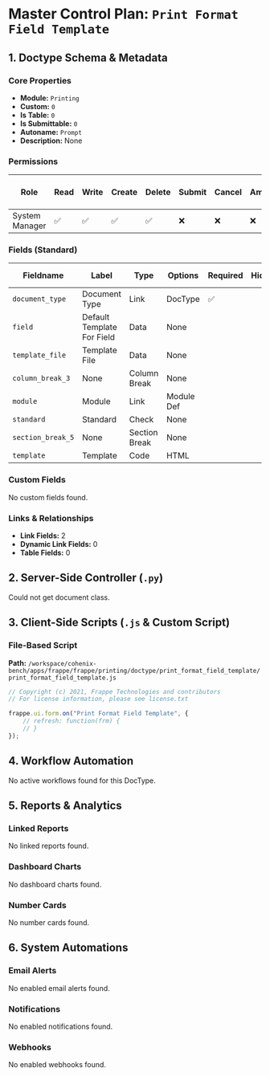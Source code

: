 # Master Control Plan: `Print Format Field Template`

## 1. Doctype Schema & Metadata

### Core Properties
- **Module:** `Printing`
- **Custom:** `0`
- **Is Table:** `0`
- **Is Submittable:** `0`
- **Autoname:** `Prompt`
- **Description:** None

### Permissions
| Role | Read | Write | Create | Delete | Submit | Cancel | Amend | Report | Import | Export | Print | Email | Share | Set User Perms |
|---|---|---|---|---|---|---|---|---|---|---|---|---|---|---|
| System Manager | ✅ | ✅ | ✅ | ✅ | ❌ | ❌ | ❌ | ✅ | ❌ | ✅ | ✅ | ✅ | ✅ | ❌ |


### Fields (Standard)
| Fieldname | Label | Type | Options | Required | Hidden | Read Only | Default | Description |
|---|---|---|---|---|---|---|---|---|
| `document_type` | Document Type | Link | DocType | ✅ |  |  | None | None |
| `field` | Default Template For Field | Data | None |  |  |  | None | None |
| `template_file` | Template File | Data | None |  |  |  | None | None |
| `column_break_3` | None | Column Break | None |  |  |  | None | None |
| `module` | Module | Link | Module Def |  |  |  | None | None |
| `standard` | Standard | Check | None |  |  |  | 0 | None |
| `section_break_5` | None | Section Break | None |  |  |  | None | None |
| `template` | Template | Code | HTML |  |  |  | None | None |


### Custom Fields
No custom fields found.


### Links & Relationships
- **Link Fields:** 2
- **Dynamic Link Fields:** 0
- **Table Fields:** 0

## 2. Server-Side Controller (`.py`)
Could not get document class.


## 3. Client-Side Scripts (`.js` & Custom Script)
### File-Based Script
**Path:** `/workspace/cohenix-bench/apps/frappe/frappe/printing/doctype/print_format_field_template/print_format_field_template.js`
```javascript
// Copyright (c) 2021, Frappe Technologies and contributors
// For license information, please see license.txt

frappe.ui.form.on("Print Format Field Template", {
	// refresh: function(frm) {
	// }
});

```




## 4. Workflow Automation
No active workflows found for this DocType.


## 5. Reports & Analytics
### Linked Reports
No linked reports found.


### Dashboard Charts
No dashboard charts found.


### Number Cards
No number cards found.


## 6. System Automations
### Email Alerts
No enabled email alerts found.


### Notifications
No enabled notifications found.


### Webhooks
No enabled webhooks found.
